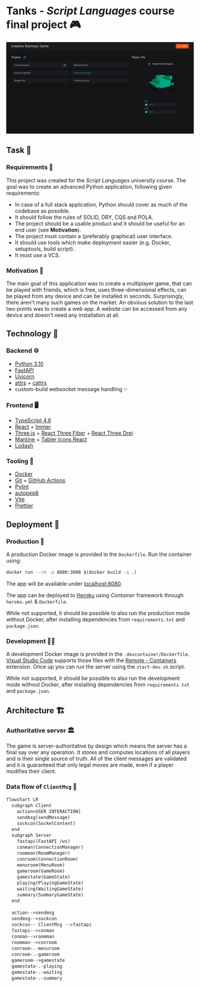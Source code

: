 # Tanks - *Script Languages* course final project 🎮
<img src="./docs/screenshot.png" alt="">

## Task 🏫
### Requirements 📝
This project was created for the *Script Languages* university course. The goal was to create an advanced Python application, following given requirements:
- In case of a full stack application, Python should cover as much of the codebase as possible.
- It should follow the rules of SOLID, DRY, CQS and POLA.
- The project should be a usable product and it should be useful for an end user (see **Motivation**).
- The project must contain a (preferably graphical) user interface.
- It should use tools which make deployment easier (e.g. Docker, setuptools, build script).
- It must use a VCS.

### Motivation 💪
The main goal of this application was to create a multiplayer game, that can be played with friends, which is free, uses three-dimensional effects, can be played from any device and can be installed in seconds. Surprisingly, there aren't many such games on the market. An obvious solution to the last two points was to create a web app. A website can be accessed from any device and doesn't need any installation at all.

## Technology 🔧
### Backend ⚙️
- [Python 3.10](https://www.python.org/)
- [FastAPI](https://fastapi.tiangolo.com/)
- [Uvicorn](https://www.uvicorn.org/)
- [attrs](https://www.attrs.org/en/stable/) + [cattrs](https://github.com/python-attrs/cattrs)
- custom-build websocket message handling ✨

### Frontend 🖥️
- [TypeScript 4.6](https://www.typescriptlang.org/)
- [React](https://reactjs.org/) + [Immer](https://github.com/immerjs/immer)
- [Three.js](https://threejs.org/) + [React Three Fiber](https://github.com/pmndrs/react-three-fiber) + [React Three Drei](https://github.com/pmndrs/drei)
- [Mantine](https://mantine.dev/) + [Tabler Icons React](https://www.npmjs.com/package/tabler-icons-react)
- [Lodash](https://lodash.com/)

### Tooling 🧰
- [Docker](https://www.docker.com/)
- [Git](https://git-scm.com/) + [GitHub Actions](https://github.com/features/actions)
- [Pylint](https://pypi.org/project/pylint/)
- [autopep8](https://pypi.org/project/autopep8/)
- [Vite](https://vitejs.dev/)
- [Prettier](https://prettier.io/)

## Deployment 🚀
### Production 🐳
A production Docker image is provided in the `Dockerfile`. Run the container using:
```bash
docker run --rm -p 8080:3000 $(docker build -q .)
```
The app will be available under [localhost:8080](http://localhost:8080/).

The app can be deployed to [Heroku](https://www.heroku.com/home) using *Container* framework through `heroku.yml` & `Dockerfile`.

While not supported, it should be possible to also run the production mode without Docker, after installing dependencies from `requirements.txt` and `package.json`.


### Development 👨‍💻
A development Docker image is provided in the `.devcontainer/Dockerfile`. [Visual Studio Code](https://code.visualstudio.com/) supports those files with the [Remote - Containers](https://marketplace.visualstudio.com/items?itemName=ms-vscode-remote.remote-containers) extension. Once up you can run the server using the `start-dev.sh` script.

While not supported, it should be possible to also run the development mode without Docker, after installing dependencies from `requirements.txt` and `package.json`.

## Architecture 🏗
### Authoritative server 🏛️
The game is server-authoritative by design which means the server has a final say over any operation. It stores and computes locations of all players and is their single source of truth. All of the client messages are validated and it is guaranteed that only legal moves are made, even if a player modifies their client.

### Data flow of `ClientMsg` 📨
```mermaid
flowchart LR
  subgraph Client
    action>USER INTERACTION]
    sendmsg(sendMessage)
    sockcon(SocketContext)
  end
  subgraph Server
    fastapi(FastAPI /ws)
    conman(ConnectionManager)
    roomman(RoomManager)
    conroom(ConnectionRoom)
    menuroom(MenuRoom)
    gameroom(GameRoom)
    gamestate(GameState)
    playing(PlayingGameState)
    waiting(WaitingGameState)
    summary(SummaryGameState)
  end

  action-->sendmsg
  sendmsg-->sockcon
  sockcon-- ClientMsg -->fastapi
  fastapi-->conman
  conman-->roomman
  roomman-->conroom
  conroom-.-menuroom
  conroom-.-gameroom
  gameroom-->gamestate
  gamestate-.-playing
  gamestate-.-waiting
  gamestate-.-summary
```
